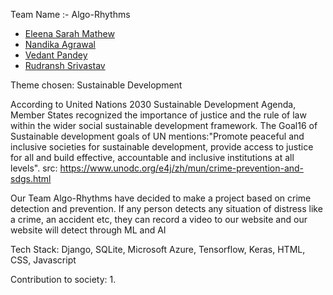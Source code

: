 Team Name :- Algo-Rhythms
* [Eleena Sarah Mathew](https://github.com/eleensmathew)
* [Nandika Agrawal](https://github.com/Nandika-A)
* [Vedant Pandey]()
* [Rudransh Srivastav](https://github.com/orudransh)

Theme chosen: Sustainable Development

According to United Nations 2030 Sustainable Development Agenda, Member States recognized the importance of justice and the rule of law within the wider social sustainable development framework. The Goal16 of Sustainable development goals of UN mentions:"Promote peaceful and inclusive societies for sustainable development, provide access to justice for all and build effective, accountable and inclusive institutions at all levels".
src: https://www.unodc.org/e4j/zh/mun/crime-prevention-and-sdgs.html



Our Team Algo-Rhythms have decided to make a project based on crime detection and prevention. If any person detects any situation of distress like a crime, an accident etc, they can record a video to our website and our website will detect through ML and AI 



Tech Stack:
Django, SQLite, Microsoft Azure, Tensorflow, Keras, HTML, CSS, Javascript



Contribution to society:
1. 
